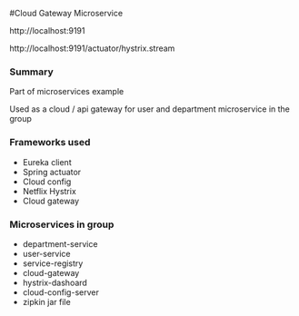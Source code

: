 #Cloud Gateway Microservice

http://localhost:9191

http://localhost:9191/actuator/hystrix.stream

### Summary
Part of microservices example

Used as a cloud / api gateway for user and department microservice in the group

### Frameworks used
* Eureka client
* Spring actuator
* Cloud config
* Netflix Hystrix
* Cloud gateway

### Microservices in group
* department-service
* user-service
* service-registry
* cloud-gateway
* hystrix-dashoard
* cloud-config-server
* zipkin jar file